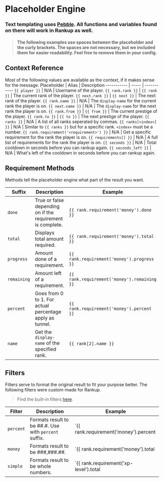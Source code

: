 # Placeholder Engine

### Text templating uses [Pebble](https://pebbletemplates.io/). All functions and variables found on there will work in Rankup as well.
> #### The following examples use spaces between the placeholder and the curly brackets. The spaces are not necessary, but we included them for easier readability. Feel free to remove them in your config.

## Context Reference

Most of the following values are available as the context, if it makes sense for the message.
Placeholder | Alias | Description
----------- | ----- | -----------
`{{ player }}` | N/A | Username of the player.
`{{ rank.rank }}` | `{{ rank }}` | The current rank of the player.
`{{ next.rank }}` | `{{ next }}` | The next rank of the player.
`{{ rank.name }}` | N/A | The `display-name` for the current rank the player is on.
`{{ next.name }}` | N/A | The `display-name` for the next rank the player is on.
`{{ rank.from }}` | `{{ from }}` | The current prestige of the player.
`{{ rank.to }}` | `{{ to }}` | The next prestige of the player.
`{{ ranks }}` | N/A | A list of all ranks seperated by commas.
`{{ ranks[<index>] }}` | N/A | Similar to `{{ ranks }}` but for a specific rank. `<index>` must be a number.
`{{ rank.requirement('<requirement>') }}` | N/A | Get a specific requirement for the rank the player is on.
`{{ requirements[] }}` | N/A | A full list of requirements for the rank the player is on.
`{{ seconds }}` | N/A | Total cooldown in seconds before you can rankup again.
`{{ seconds_left }}` | N/A | What's left of the cooldown in seconds before you can rankup again.

## Requirement Methods

Methods tell the placeholder engine what part of the result you want.

Suffix | Description | Example
--- | --- | --- 
`done` | True or false depending on if the requirement is complete. | `{{ rank.requirement('money').done }}`
`total` | Displays total amount required. | `{{ rank.requirement('money').total }}`
`progress` | Amount done of a requirement. | `{{ rank.requirement('money').progress }}`
`remaining` | Amount left of a requirement. | `{{ rank.requirement('money').remaining }}`
`percent` | Goes from 0 to 1. For actual percentage apply as tunnel. | `{{ rank.requirement('money').percent }}`
`name` | Get the `display-name` of the specified rank. | `{{ rank[2].name }}`

## Filters

Filters serve to format the original result to fit your purpose better. The following filters were custom-made for Rankup.
> Find the built-in filters [here](https://pebbletemplates.io/wiki/filter/abbreviate/).

Filter | Description | Example
------ | ----------- | -------
`percent` | Formats result to be ##.#. Use with `percent` suffix. | `{{ rank.requirement('money').percent | percent }}`
`money` | Formats result to be ###,###.##. | `{{ rank.requirement('money').total | money }}`
`simple` | Formats result to be whole numbers. | `{{ rank.requirement('xp-level').total | simple }}`
